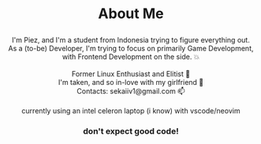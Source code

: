 # <p align="center">About Me</p>
<p align="center">
  I'm Piez, and I'm a student from Indonesia trying to figure everything out.<br>
  As a (to-be) Developer, I'm trying to focus on primarily Game Development, with Frontend Development on the side. 💥<br>
  <br>
  Former Linux Enthusiast and Elitist 🐧<br>
  I'm taken, and so in-love with my girlfriend 🤍<br>
  Contacts: sekaiiv1@gmail.com 📫<br>
  <br>
  currently using an intel celeron laptop (i know) with vscode/neovim<br>
  <h3 align="center">don't expect good code!</h2><br>
</p>
